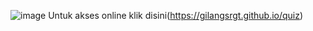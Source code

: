 ![image](https://github.com/user-attachments/assets/12620bbb-e8e1-4f6a-9dd3-488336889177)
Untuk akses online klik disini(https://gilangsrgt.github.io/quiz)
